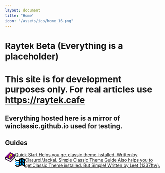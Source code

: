 ```yaml
---
layout: document
title: "Home"
icon: "/assets/ico/home_16.png"
---
```


# Raytek Beta (Everything is a placeholder)

# This site is for development purposes only. For real articles use https://raytek.cafe

## Everything hosted here is a mirror of winclassic.github.io used for testing.

## Guides

<a class="home-shortcut" href="/quickstart">
    <img src="/assets/ico/help_32.png" style="float:left;" alt="" />
    <span>Quick Start</span>
    <span>Helps you get classic theme installed. Written by Clasurol/Jackal.</span>
</a>

<a class="home-shortcut" href="/sctguide">
    <img src="/assets/ico/sct_32.png" style="float:left;" alt="" />
    <span>Simple Classic Theme Guide</span>
    <span>Also helps you to get Classic Theme installed. But Simple! Written by Leet (1337ftw).</span>
</a>
